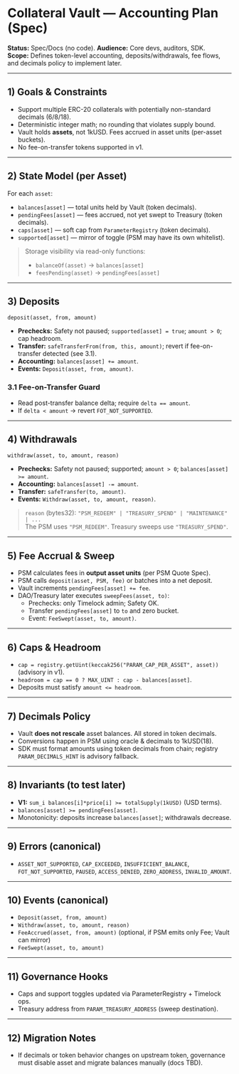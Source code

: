 # Collateral Vault — Accounting Plan (Spec)

**Status:** Spec/Docs (no code). **Audience:** Core devs, auditors, SDK.  
**Scope:** Defines token-level accounting, deposits/withdrawals, fee flows, and decimals policy to implement later.

---

## 1) Goals & Constraints
- Support multiple ERC-20 collaterals with potentially non-standard decimals (6/8/18).
- Deterministic integer math; no rounding that violates supply bound.
- Vault holds **assets**, not 1kUSD. Fees accrued in asset units (per-asset buckets).
- No fee-on-transfer tokens supported in v1.

---

## 2) State Model (per Asset)
For each `asset`:
- `balances[asset]` — total units held by Vault (token decimals).
- `pendingFees[asset]` — fees accrued, not yet swept to Treasury (token decimals).
- `caps[asset]` — soft cap from `ParameterRegistry` (token decimals).
- `supported[asset]` — mirror of toggle (PSM may have its own whitelist).

> Storage visibility via read-only functions:
> - `balanceOf(asset)` → `balances[asset]`
> - `feesPending(asset)` → `pendingFees[asset]`

---

## 3) Deposits
`deposit(asset, from, amount)`
- **Prechecks:** Safety not paused; `supported[asset] = true`; `amount > 0`; cap headroom.
- **Transfer:** `safeTransferFrom(from, this, amount)`; revert if fee-on-transfer detected (see 3.1).
- **Accounting:** `balances[asset] += amount`.
- **Events:** `Deposit(asset, from, amount)`.

### 3.1 Fee-on-Transfer Guard
- Read post-transfer balance delta; require `delta == amount`.  
- If `delta < amount` → revert `FOT_NOT_SUPPORTED`.

---

## 4) Withdrawals
`withdraw(asset, to, amount, reason)`
- **Prechecks:** Safety not paused; supported; `amount > 0`; `balances[asset] >= amount`.
- **Accounting:** `balances[asset] -= amount`.
- **Transfer:** `safeTransfer(to, amount)`.
- **Events:** `Withdraw(asset, to, amount, reason)`.

> `reason` (bytes32): `"PSM_REDEEM" | "TREASURY_SPEND" | "MAINTENANCE" | ...`  
> The PSM uses `"PSM_REDEEM"`. Treasury sweeps use `"TREASURY_SPEND"`.

---

## 5) Fee Accrual & Sweep
- PSM calculates fees in **output asset units** (per PSM Quote Spec).
- PSM calls `deposit(asset, PSM, fee)` or batches into a net deposit.
- Vault increments `pendingFees[asset] += fee`.
- DAO/Treasury later executes `sweepFees(asset, to)`:
  - Prechecks: only Timelock admin; Safety OK.
  - Transfer `pendingFees[asset]` to `to` and zero bucket.
  - Event: `FeeSwept(asset, to, amount)`.

---

## 6) Caps & Headroom
- `cap = registry.getUint(keccak256("PARAM_CAP_PER_ASSET", asset))` (advisory in v1).
- `headroom = cap == 0 ? MAX_UINT : cap - balances[asset]`.
- Deposits must satisfy `amount <= headroom`.

---

## 7) Decimals Policy
- Vault **does not rescale** asset balances. All stored in token decimals.
- Conversions happen in PSM using oracle & decimals to 1kUSD(18).
- SDK must format amounts using token decimals from chain; registry `PARAM_DECIMALS_HINT` is advisory fallback.

---

## 8) Invariants (to test later)
- **V1:** `sum_i balances[i]*price[i] >= totalSupply(1kUSD)` (USD terms).
- `balances[asset] >= pendingFees[asset]`.
- Monotonicity: deposits increase `balances[asset]`; withdrawals decrease.

---

## 9) Errors (canonical)
- `ASSET_NOT_SUPPORTED`, `CAP_EXCEEDED`, `INSUFFICIENT_BALANCE`, `FOT_NOT_SUPPORTED`,
  `PAUSED`, `ACCESS_DENIED`, `ZERO_ADDRESS`, `INVALID_AMOUNT`.

---

## 10) Events (canonical)
- `Deposit(asset, from, amount)`
- `Withdraw(asset, to, amount, reason)`
- `FeeAccrued(asset, from, amount)` (optional, if PSM emits only Fee; Vault can mirror)
- `FeeSwept(asset, to, amount)`

---

## 11) Governance Hooks
- Caps and support toggles updated via ParameterRegistry + Timelock ops.
- Treasury address from `PARAM_TREASURY_ADDRESS` (sweep destination).

---

## 12) Migration Notes
- If decimals or token behavior changes on upstream token, governance must disable asset and migrate balances manually (docs TBD).

